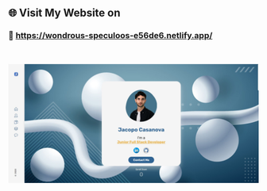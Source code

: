 ## 🌐 Visit My Website on


### 🔰 https://wondrous-speculoos-e56de6.netlify.app/


&nbsp;

<img src="https://github.com/JacopoCasanova98/Portfolio-Website/blob/master/src/assets/Home-Website.JPG" width="630"/> 

&nbsp;


